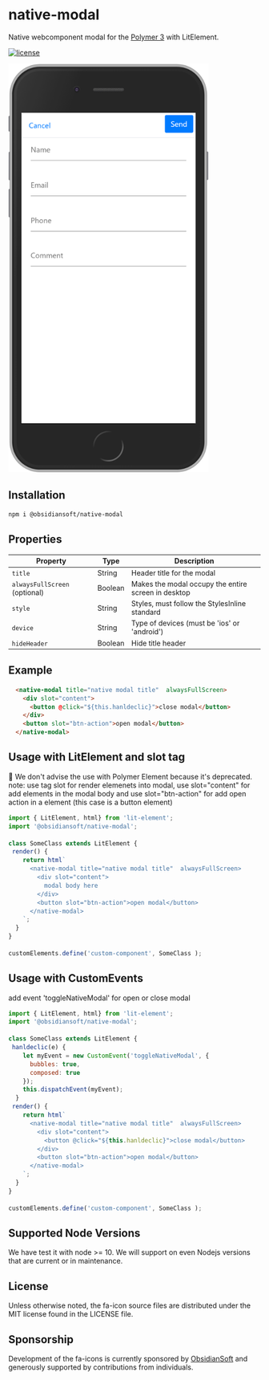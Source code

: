 # native-modal

Native webcomponent modal  for the [Polymer 3](https://www.polymer-project.org/) with LitElement.

[![license](https://camo.githubusercontent.com/11ad3ffb000cd7668567587af947347c738b6472/68747470733a2f2f696d672e736869656c64732e696f2f6e706d2f6c2f657870726573732e7376673f7374796c653d666c61742d737175617265266d61784167653d33363030)](http://opensource.org/licenses/MIT)

<img src="https://github.com/obsidiansoft-io/native-modal/blob/master/docs/ios.png?raw=true" width="400"/>

## Installation

```bash
npm i @obsidiansoft/native-modal
```

## Properties

Property | Type | Description
------------ | ------------- | -------------
`title` | String | Header title for the modal
`alwaysFullScreen` (optional) | Boolean | Makes the modal occupy the entire screen in desktop
`style` | String | Styles, must follow the StylesInline standard
`device` | String | Type of devices (must be 'ios' or 'android')
`hideHeader` | Boolean | Hide title header

## Example

```html
  <native-modal title="native modal title"  alwaysFullScreen>
    <div slot="content">
      <button @click="${this.hanldeclic}">close modal</button>
    </div>
    <button slot="btn-action">open modal</button> 
  </native-modal>
```

## Usage with LitElement and slot tag

🚨 We don't advise the use with Polymer Element because it's deprecated.
note: use tag slot for render elemenets into modal, use slot="content" for add elements in the modal body and use slot="btn-action" for add open action in a element (this case is a button element)
```javascript
import { LitElement, html} from 'lit-element';
import '@obsidiansoft/native-modal';

class SomeClass extends LitElement {
 render() {
    return html`
      <native-modal title="native modal title"  alwaysFullScreen>
        <div slot="content">
          modal body here
        </div>
        <button slot="btn-action">open modal</button> 
      </native-modal>
    `;
  }
}

customElements.define('custom-component', SomeClass );
```
## Usage with CustomEvents 
add event 'toggleNativeModal' for open or close modal 
```javascript
import { LitElement, html} from 'lit-element';
import '@obsidiansoft/native-modal';

class SomeClass extends LitElement {
 hanldeclic(e) {
    let myEvent = new CustomEvent('toggleNativeModal', {
      bubbles: true,
      composed: true
    });
    this.dispatchEvent(myEvent);
  }
 render() {
    return html`
      <native-modal title="native modal title"  alwaysFullScreen>
        <div slot="content">
          <button @click="${this.hanldeclic}">close modal</button>
        </div>
        <button slot="btn-action">open modal</button> 
      </native-modal>
    `;
  }
}

customElements.define('custom-component', SomeClass );
```
## Supported Node Versions

We have test it with node >= 10. We will support on even Nodejs versions that are current or in maintenance.

## License

Unless otherwise noted, the fa-icon source files are distributed under the MIT license found in the LICENSE file.

## Sponsorship

Development of the fa-icons is currently sponsored by [ObsidianSoft](https://obsidiansoft.io/) and generously supported by contributions from individuals.

